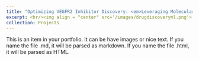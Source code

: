 ```yaml
---
title: "Optimizing VEGFR2 Inhibitor Discovery: <em>Leveraging Molecular Descriptors for Streamlined Drug Development</em>"
excerpt: <br/><img align = "center" src='/images/drugdiscoveryml.png'>
collection: Projects
---
```


This is an item in your portfolio. It can be have images or nice text. If you name the file .md, it will be parsed as markdown. If you name the file .html, it will be parsed as HTML.
